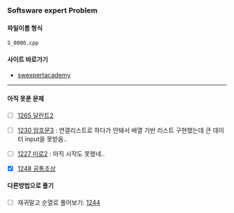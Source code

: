 <h3> Softsware expert Problem </h3>

#### 파일이름 형식
  `
  S_0000.cpp
  `

#### 사이트 바로가기
  - [swexpertacademy](https://swexpertacademy.com/main/main.do)
   
***
   
#### 아직 못푼 문제
  - [ ] [1265 달란트2](https://swexpertacademy.com/main/code/problem/problemDetail.do?contestProbId=AV18R8FKIvoCFAZN&categoryId=AV18R8FKIvoCFAZN&categoryType=CODE&problemTitle=1265&orderBy=FIRST_REG_DATETIME&selectCodeLang=ALL&select-1=&pageSize=10&pageIndex=1)
  - [ ] [1230 암호문3](https://swexpertacademy.com/main/code/problem/problemDetail.do?contestProbId=AV14zIwqAHwCFAYD&categoryId=AV14zIwqAHwCFAYD&categoryType=CODE&problemTitle=1230&orderBy=FIRST_REG_DATETIME&selectCodeLang=ALL&select-1=&pageSize=10&pageIndex=1)
    : 연결리스트로 하다가 안돼서 배열 기반 리스트 구현했는데 큰 데이터 input을 못받음..
  - [ ] [1227 미로2](https://swexpertacademy.com/main/code/problem/problemDetail.do?contestProbId=AV14wL9KAGkCFAYD&categoryId=AV14wL9KAGkCFAYD&categoryType=CODE&problemTitle=1227&orderBy=FIRST_REG_DATETIME&selectCodeLang=ALL&select-1=&pageSize=10&pageIndex=1) : 아직 시작도 못했네..
  - [X] [1248 공통조상](https://swexpertacademy.com/main/code/problem/problemDetail.do?contestProbId=AV15PTkqAPYCFAYD&categoryId=AV15PTkqAPYCFAYD&categoryType=CODE&problemTitle=1248&orderBy=FIRST_REG_DATETIME&selectCodeLang=ALL&select-1=&pageSize=10&pageIndex=1)


  
#### 다른방법으로 풀기
  - [ ] 재귀말고 순열로 풀어보기: [1244](https://swexpertacademy.com/main/code/problem/problemDetail.do?contestProbId=AV15Khn6AN0CFAYD&categoryId=AV15Khn6AN0CFAYD&categoryType=CODE&problemTitle=1244&orderBy=FIRST_REG_DATETIME&selectCodeLang=ALL&select-1=&pageSize=10&pageIndex=1)
